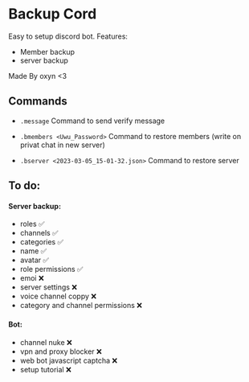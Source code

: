 # Backup Cord

Easy to setup discord bot.
Features:
 - Member backup
 - server backup
 
Made By oxyn <3


## Commands

- `.message`
 Command to send verify message

- `.bmembers <Uwu_Password>` 
 Command to restore members (write on privat chat in new server)

- `.bserver <2023-03-05_15-01-32.json>` 
 Command to restore server



## To do:

#### Server backup:
 - roles ✅
 - channels ✅
 - categories ✅
 - name ✅
 - avatar ✅
 - role permissions ✅
 - emoi ❌
 - server settings ❌
 - voice channel coppy ❌
 - category and channel permissions ❌

#### Bot:
 - channel nuke ❌
 - vpn and proxy blocker ❌
 - web bot javascript captcha ❌
 - setup tutorial ❌


